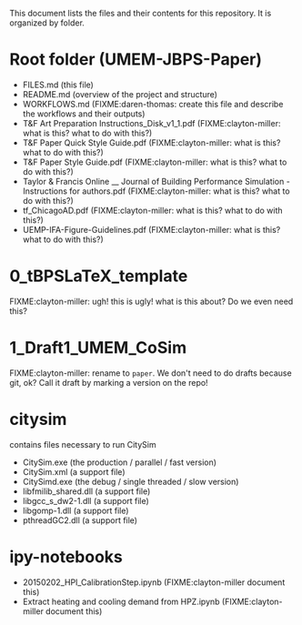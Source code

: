 This document lists the files and their contents for this repository. It is organized by folder.

# Root folder (UMEM-JBPS-Paper)

- FILES.md (this file)
- README.md (overview of the project and structure)
- WORKFLOWS.md (FIXME:daren-thomas: create this file and describe the workflows and their outputs)
- T&F Art Preparation Instructions_Disk_v1_1.pdf (FIXME:clayton-miller: what is this? what to do with this?)
- T&F Paper Quick Style Guide.pdf (FIXME:clayton-miller: what is this? what to do with this?)
- T&F Paper Style Guide.pdf (FIXME:clayton-miller: what is this? what to do with this?)
- Taylor & Francis Online __ Journal of Building Performance Simulation - Instructions for authors.pdf (FIXME:clayton-miller: what is this? what to do with this?)
- tf_ChicagoAD.pdf (FIXME:clayton-miller: what is this? what to do with this?)
- UEMP-IFA-Figure-Guidelines.pdf (FIXME:clayton-miller: what is this? what to do with this?)

# 0_tBPSLaTeX_template

FIXME:clayton-miller: ugh! this is ugly! what is this about? Do we even need this?

# 1_Draft1_UMEM_CoSim

FIXME:clayton-miller: rename to `paper`. We don't need to do drafts because git, ok? Call it draft by marking a version on the repo!


# citysim

contains files necessary to run CitySim

- CitySim.exe (the production / parallel / fast version)
- CitySim.xml (a support file)
- CitySimd.exe (the debug / single threaded / slow version)
- libfmilib_shared.dll (a support file)
- libgcc_s_dw2-1.dll (a support file)
- libgomp-1.dll (a support file)
- pthreadGC2.dll (a support file)

# ipy-notebooks

- 20150202_HPI_CalibrationStep.ipynb (FIXME:clayton-miller document this)
- Extract heating and cooling demand from HPZ.ipynb (FIXME:clayton-miller document this)
